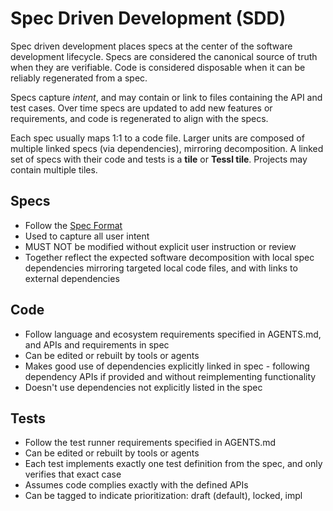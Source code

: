 # Spec Driven Development (SDD)

Spec driven development places specs at the center of the software development lifecycle. Specs are considered the canonical source of truth when they are verifiable. Code is considered disposable when it can be reliably regenerated from a spec.

Specs capture _intent_, and may contain or link to files containing the API and test cases. Over time specs are updated to add new features or requirements, and code is regenerated to align with the specs.

Each spec usually maps 1:1 to a code file. Larger units are composed of multiple linked specs (via dependencies), mirroring decomposition. A linked set of specs with their code and tests is a **tile** or **Tessl tile**. Projects may contain multiple tiles.

## Specs

- Follow the [Spec Format](./spec-format.md)
- Used to capture all user intent
- MUST NOT be modified without explicit user instruction or review
- Together reflect the expected software decomposition with local spec dependencies mirroring targeted local code files, and with links to external dependencies

## Code

- Follow language and ecosystem requirements specified in AGENTS.md, and APIs and requirements in spec
- Can be edited or rebuilt by tools or agents
- Makes good use of dependencies explicitly linked in spec - following dependency APIs if provided and without reimplementing functionality
- Doesn't use dependencies not explicitly listed in the spec

## Tests

- Follow the test runner requirements specified in AGENTS.md
- Can be edited or rebuilt by tools or agents
- Each test implements exactly one test definition from the spec, and only verifies that exact case
- Assumes code complies exactly with the defined APIs
- Can be tagged to indicate prioritization: draft (default), locked, impl
